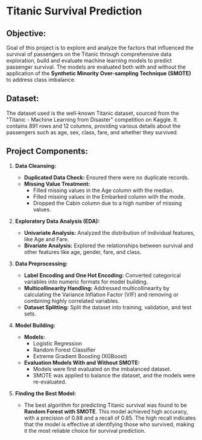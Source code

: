 # Titanic Survival Prediction

## Objective: 
Goal of this project is to explore and analyze the factors that influenced the survival of passengers on the Titanic through comprehensive data exploration, build and evaluate machine learning models to predict passenger survival. The models are evaluated both with and without the application of the **Synthetic Minority Over-sampling Technique (SMOTE)** to address class imbalance.

## Dataset:
The dataset used is the well-known Titanic dataset, sourced from the "Titanic - Machine Learning from Disaster" competition on Kaggle. It contains 891 rows and 12 columns, providing various details about the passengers such as age, sex, class, fare, and whether they survived.

## Project Components:
1. **Data Cleansing:**
   - **Duplicated Data Check:** Ensured there were no duplicate records.
   - **Missing Value Treatment:** 
     - Filled missing values in the Age column with the median.
     - Filled missing values in the Embarked column with the mode.
     - Dropped the Cabin column due to a high number of missing values.
   
2. **Exploratory Data Analysis (EDA):**
   - **Univariate Analysis:** Analyzed the distribution of individual features, like Age and Fare.
   - **Bivariate Analysis:** Explored the relationships between survival and other features like age, gender, fare, and class.
   
3. **Data Preprocessing:**
   - **Label Encoding and One Hot Encoding:** Converted categorical variables into numeric formats for model building.
   - **Multicollinearity Handling:** Addressed multicollinearity by calculating the Variance Inflation Factor (VIF) and removing or combining highly correlated variables.
   - **Dataset Splitting:** Split the dataset into training, validation, and test sets.

4. **Model Building:**
   - **Models:**
     - Logistic Regression
     - Random Forest Classifier
     - Extreme Gradient Boosting (XGBoost)
   - **Evaluation Models With and Without SMOTE:**
     - Models were first evaluated on the imbalanced dataset.
     - SMOTE was applied to balance the dataset, and the models were re-evaluated.
   
5. **Finding the Best Model:**
   - The best algorithm for predicting Titanic survival was found to be **Random Forest with SMOTE**. This model achieved high accuracy, with a precision of 0.88 and a recall of 0.85. The high recall indicates that the model is effective at identifying those who survived, making it the most reliable choice for survival prediction.
